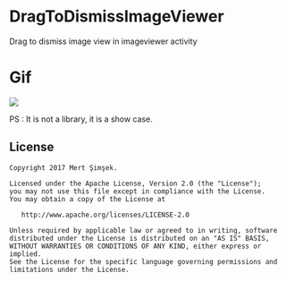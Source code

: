 # DragToDismissImageViewer
Drag to dismiss image view in imageviewer activity

# Gif
<img src="https://raw.githubusercontent.com/iammert/DragToDismissImageViewer/master/art/art.gif"/>

PS : It is not a library, it is a show case.


License
--------


    Copyright 2017 Mert Şimşek.

    Licensed under the Apache License, Version 2.0 (the "License");
    you may not use this file except in compliance with the License.
    You may obtain a copy of the License at

       http://www.apache.org/licenses/LICENSE-2.0

    Unless required by applicable law or agreed to in writing, software
    distributed under the License is distributed on an "AS IS" BASIS,
    WITHOUT WARRANTIES OR CONDITIONS OF ANY KIND, either express or implied.
    See the License for the specific language governing permissions and
    limitations under the License.


